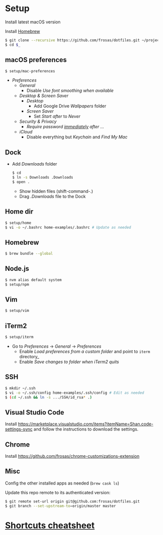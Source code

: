 # Setup

Install latest macOS version

Install [Homebrew](https://brew.sh/)

```bash
$ git clone --recursive https://github.com/frosas/dotfiles.git ~/projects/dotfiles
$ cd $_
```

## macOS preferences

```bash
$ setup/mac-preferences
```

- _Preferences_
  - _General_
    - Disable _Use font smoothing when available_
  - _Desktop & Screen Saver_
    - _Desktop_
      - Add Google Drive _Wallpapers_ folder
    - _Screen Saver_
      - Set _Start after_ to _Never_
  - _Security & Privacy_
    - _Require password <u>immediately</u> after ..._
  - _iCloud_
    - Disable everything but _Keychain_ and _Find My Mac_

## Dock

- Add _Downloads_ folder

  ```bash
  $ cd
  $ ln -s Downloads .Downloads
  $ open .
  ```

  - Show hidden files (shift-command-.)
  - Drag _.Downloads_ file to the Dock

## Home dir

```bash
$ setup/home
$ vi -o ~/.bashrc home-examples/.bashrc # Update as needed
```

## Homebrew

```bash
$ brew bundle --global
```

## Node.js

```bash
$ nvm alias default system
$ setup/npm
```

## Vim

```bash
$ setup/vim
```

## iTerm2

```bash
$ setup/iterm
```

- Go to _Preferences_ → _General_ → _Preferences_
  - Enable _Load preferences from a custom folder_ and point to `iterm` directory\_
  - Enable _Save changes to folder when iTerm2 quits_

## SSH

```bash
$ mkdir ~/.ssh
$ vi -o ~/.ssh/config home-examples/.ssh/config # Edit as needed
$ (cd ~/.ssh && ln -s .../SSH/id_rsa* .)
```

## Visual Studio Code

Install https://marketplace.visualstudio.com/items?itemName=Shan.code-settings-sync
and follow the instructions to download the settings.

## Chrome

Install https://github.com/frosas/chrome-customizations-extension

## Misc

Config the other installed apps as needed (`brew cask ls`)

Update this repo remote to its authenticated version:

```bash
$ git remote set-url origin git@github.com:frosas/dotfiles.git
$ git branch --set-upstream-to=origin/master master
```

# [Shortcuts cheatsheet](shortcuts.md)
